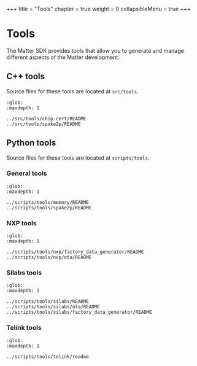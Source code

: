 +++
title = "Tools"
chapter = true
weight = 0
collapsibleMenu = true
+++

# Tools

The Matter SDK provides tools that allow you to generate and manage different
aspects of the Matter development.

## C++ tools

Source files for these tools are located at `src/tools`.

```{toctree}
:glob:
:maxdepth: 1

../src/tools/chip-cert/README
../src/tools/spake2p/README

```

## Python tools

Source files for these tools are located at `scripts/tools`.

### General tools

```{toctree}
:glob:
:maxdepth: 1

../scripts/tools/memory/README
../scripts/tools/spake2p/README

```

### NXP tools

```{toctree}
:glob:
:maxdepth: 1

../scripts/tools/nxp/factory_data_generator/README
../scripts/tools/nxp/ota/README

```

### Silabs tools

```{toctree}
:glob:
:maxdepth: 1

../scripts/tools/silabs/README
../scripts/tools/silabs/ota/README
../scripts/tools/silabs/factory_data_generator/README

```

### Telink tools

```{toctree}
:glob:
:maxdepth: 1

../scripts/tools/telink/readme

```
